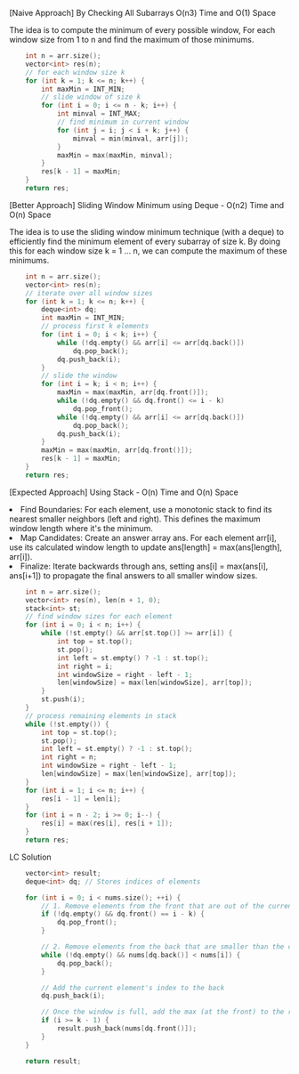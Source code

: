 <p>[Naive Approach] By Checking All Subarrays O(n3) Time and O(1) Space
<p>The idea is to compute the minimum of every possible window, For each window size from 1 to n and find the maximum of those minimums.</p></p>

```cpp
    int n = arr.size();
    vector<int> res(n);
    // for each window size k
    for (int k = 1; k <= n; k++) {
        int maxMin = INT_MIN;
        // slide window of size k
        for (int i = 0; i <= n - k; i++) {
            int minval = INT_MAX;
            // find minimum in current window
            for (int j = i; j < i + k; j++) {
                minval = min(minval, arr[j]);
            }
            maxMin = max(maxMin, minval);
        }
        res[k - 1] = maxMin;
    }
    return res;
```

<p>[Better Approach] Sliding Window Minimum using Deque - O(n2) Time and O(n) Space
<p>The idea is to use the sliding window minimum technique (with a deque) to efficiently find the minimum element of every subarray of size k. By doing this for each window size k = 1 … n, we can compute the maximum of these minimums.</p></p>

```cpp
    int n = arr.size();
    vector<int> res(n);
    // iterate over all window sizes
    for (int k = 1; k <= n; k++) {
        deque<int> dq;
        int maxMin = INT_MIN;
        // process first k elements
        for (int i = 0; i < k; i++) {
            while (!dq.empty() && arr[i] <= arr[dq.back()])
                dq.pop_back();
            dq.push_back(i);
        }
        // slide the window
        for (int i = k; i < n; i++) {
            maxMin = max(maxMin, arr[dq.front()]);
            while (!dq.empty() && dq.front() <= i - k)
                dq.pop_front();
            while (!dq.empty() && arr[i] <= arr[dq.back()])
                dq.pop_back();
            dq.push_back(i);
        }
        maxMin = max(maxMin, arr[dq.front()]);
        res[k - 1] = maxMin;
    }
    return res;
```
<p>[Expected Approach] Using Stack - O(n) Time and O(n) Space
<li>Find Boundaries: For each element, use a monotonic stack to find its nearest smaller neighbors (left and right). This defines the maximum window length where it's the minimum.</li>
<li>Map Candidates: Create an answer array ans. For each element arr[i], use its calculated window length to update ans[length] = max(ans[length], arr[i]).</li>
<li>Finalize: Iterate backwards through ans, setting ans[i] = max(ans[i], ans[i+1]) to propagate the final answers to all smaller window sizes.</li>
</p>

```cpp
    int n = arr.size();
    vector<int> res(n), len(n + 1, 0);
    stack<int> st;
    // find window sizes for each element
    for (int i = 0; i < n; i++) {
        while (!st.empty() && arr[st.top()] >= arr[i]) {
            int top = st.top();
            st.pop();
            int left = st.empty() ? -1 : st.top();
            int right = i;
            int windowSize = right - left - 1;
            len[windowSize] = max(len[windowSize], arr[top]);
        }
        st.push(i);
    }
    // process remaining elements in stack
    while (!st.empty()) {
        int top = st.top();
        st.pop();
        int left = st.empty() ? -1 : st.top();
        int right = n;
        int windowSize = right - left - 1;
        len[windowSize] = max(len[windowSize], arr[top]);
    }
    for (int i = 1; i <= n; i++) {
        res[i - 1] = len[i];
    }
    for (int i = n - 2; i >= 0; i--) {
        res[i] = max(res[i], res[i + 1]);
    }
    return res;
```

<p>LC Solution</p>

```cpp
    vector<int> result;
    deque<int> dq; // Stores indices of elements

    for (int i = 0; i < nums.size(); ++i) {
        // 1. Remove elements from the front that are out of the current window
        if (!dq.empty() && dq.front() == i - k) {
            dq.pop_front();
        }

        // 2. Remove elements from the back that are smaller than the current element
        while (!dq.empty() && nums[dq.back()] < nums[i]) {
            dq.pop_back();
        }

        // Add the current element's index to the back
        dq.push_back(i);

        // Once the window is full, add the max (at the front) to the result
        if (i >= k - 1) {
            result.push_back(nums[dq.front()]);
        }
    }

    return result;
